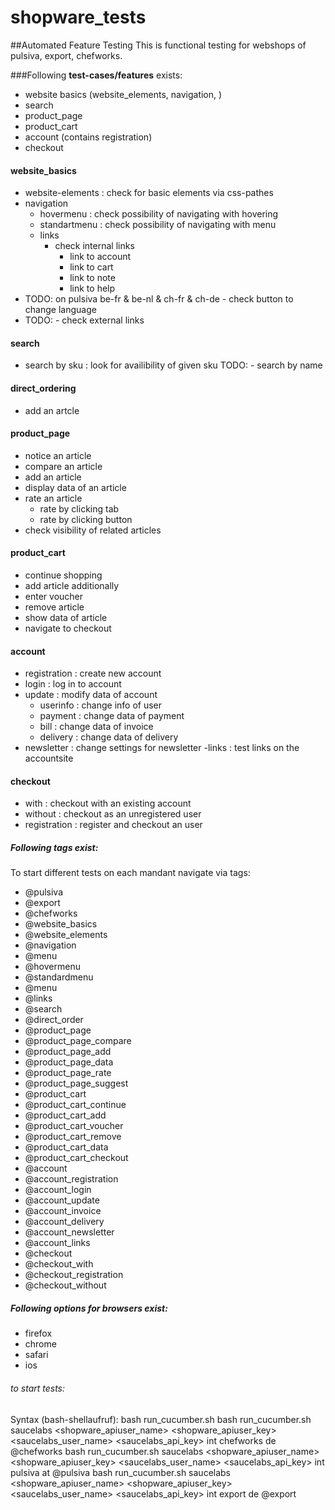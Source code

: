 # shopware_tests
##Automated Feature Testing 
This is functional testing for webshops of pulsiva, export, chefworks.

###Following **test-cases/features** exists:
- website basics (website_elements, navigation, )
- search
- product_page
- product_cart
- account (contains registration)
- checkout

#### website_basics
  - website-elements
    : check for basic elements via css-pathes 
  - navigation
    - hovermenu
      : check possibility of navigating with hovering
    - standartmenu
      : check possibility of navigating with menu
    - links
      - check internal links
        - link to account
        - link to cart
        - link to note
        - link to help
- TODO:      on pulsiva be-fr & be-nl & ch-fr & ch-de - check button to change language
- TODO:      - check external links

#### search
  - search by sku
    : look for availibility of given sku
TODO:  - search by name

#### direct_ordering
  - add an artcle 

#### product_page
  - notice an article
  - compare an article
  - add an article
  - display data of an article
  - rate an article
    - rate by clicking tab
    - rate by clicking button
  - check visibility of related articles

#### product_cart
  - continue shopping
  - add article additionally
  - enter voucher 
  - remove article
  - show data of article
  - navigate to checkout

#### account
  - registration
    : create new account
  - login
    : log in to account
  - update
    : modify data of account
    - userinfo
      : change info of user
    - payment
      : change data of payment
    - bill
      : change data of invoice
    - delivery
      : change data of delivery
  - newsletter
    : change settings for newsletter
  -links
    : test links on the accountsite

#### checkout
  - with
    : checkout with an existing account
  - without
    : checkout as an unregistered user
  - registration
    : register and checkout an user

##### Following tags exist:
To start different tests on each mandant navigate via tags:
- @pulsiva
- @export
- @chefworks
- @website_basics
- @website_elements
- @navigation
- @menu
- @hovermenu
- @standardmenu
- @menu
- @links
- @search
- @direct_order
- @product_page
- @product_page_compare 
- @product_page_add
- @product_page_data
- @product_page_rate   
- @product_page_suggest
- @product_cart
- @product_cart_continue
- @product_cart_add
- @product_cart_voucher
- @product_cart_remove
- @product_cart_data
- @product_cart_checkout
- @account
- @account_registration
- @account_login
- @account_update
- @account_invoice
- @account_delivery
- @account_newsletter
- @account_links
- @checkout
- @checkout_with
- @checkout_registration
- @checkout_without

##### Following options for browsers exist:
- firefox
- chrome
- safari
- ios

###### to start tests:
Syntax (bash-shellaufruf): bash run_cucumber.sh <testenviroment-system> <browser> <apiuser> <apikey> <sauceuser> <saucekey> <test-system> <testshop> <country> <tag>
bash run_cucumber.sh saucelabs <browser> <shopware_apiuser_name> <shopware_apiuser_key> <saucelabs_user_name> <saucelabs_api_key> int chefworks de @chefworks
bash run_cucumber.sh saucelabs <browser> <shopware_apiuser_name> <shopware_apiuser_key> <saucelabs_user_name> <saucelabs_api_key> int pulsiva at @pulsiva
bash run_cucumber.sh saucelabs <browser> <shopware_apiuser_name> <shopware_apiuser_key> <saucelabs_user_name> <saucelabs_api_key> int export de @export
